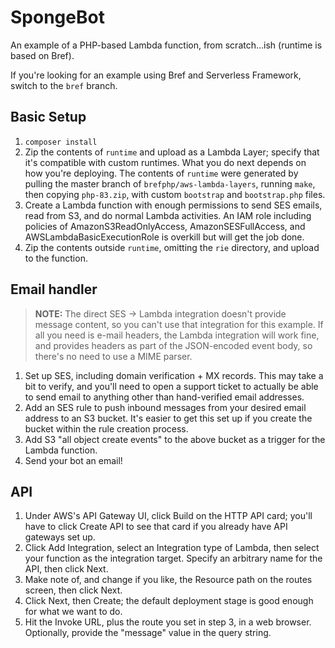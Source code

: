 SpongeBot
=========

An example of a PHP-based Lambda function, from scratch...ish (runtime is based on Bref).

If you're looking for an example using Bref and Serverless Framework, switch to the `bref`
branch.

## Basic Setup

1. `composer install`
2. Zip the contents of `runtime` and upload as a Lambda Layer; specify that it's compatible
with custom runtimes. What you do next depends on how you're deploying. The contents of `runtime`
were generated by pulling the master branch of `brefphp/aws-lambda-layers`, running
`make`, then copying `php-83.zip`, with custom `bootstrap` and `bootstrap.php` files.
3. Create a Lambda function with enough permissions to send SES emails, read from S3, and do
normal Lambda activities. An IAM role including policies of AmazonS3ReadOnlyAccess,
AmazonSESFullAccess, and AWSLambdaBasicExecutionRole is overkill but will get the job done.
4. Zip the contents outside `runtime`, omitting the `rie` directory, and upload to the function.

## Email handler

> **NOTE:** The direct SES -> Lambda integration doesn't provide message content, so you can't
> use that integration for this example. If all you need is e-mail headers, the Lambda
> integration will work fine, and provides headers as part of the JSON-encoded event body, so
> there's no need to use a MIME parser.

1. Set up SES, including domain verification + MX records. This may take a bit to verify, and
you'll need to open a support ticket to actually be able to send email to anything other than
hand-verified email addresses.
2. Add an SES rule to push inbound messages from your desired email address to an S3 bucket.
It's easier to get this set up if you create the bucket within the rule creation process.
3. Add S3 "all object create events" to the above bucket as a trigger for the Lambda function.
4. Send your bot an email!

## API

1. Under AWS's API Gateway UI, click Build on the HTTP API card; you'll have to click Create API
to see that card if you already have API gateways set up.
2. Click Add Integration, select an Integration type of Lambda, then select your function as
the integration target. Specify an arbitrary name for the API, then click Next.
3. Make note of, and change if you like, the Resource path on the routes screen, then click Next.
4. Click Next, then Create; the default deployment stage is good enough for what we want to do.
5. Hit the Invoke URL, plus the route you set in step 3, in a web browser. Optionally, provide
the "message" value in the query string.
